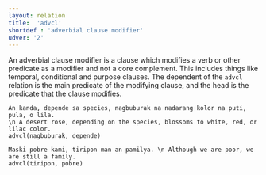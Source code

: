 ```yaml
---
layout: relation
title:  'advcl'
shortdef : 'adverbial clause modifier'
udver: '2'
---
```


An adverbial clause modifier is a clause which modifies a verb or other predicate as a modifier and not a core complement.
This includes things like temporal, conditional and purpose clauses.
The dependent of the `advcl` relation is the main predicate of the modifying clause, 
and the head is the predicate that the clause modifies.

~~~ sdparse
An kanda, depende sa species, nagbuburak na nadarang kolor na puti, pula, o lila. 
\n A desert rose, depending on the species, blossoms to white, red, or lilac color.
advcl(nagbuburak, depende)
~~~

~~~ sdparse
Maski pobre kami, tiripon man an pamilya. \n Although we are poor, we are still a family.
advcl(tiripon, pobre)
~~~
